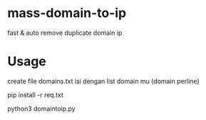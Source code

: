 # mass-domain-to-ip

fast & auto remove duplicate domain ip

# Usage

create file domains.txt isi dengan list domain mu (domain perline)

pip install -r req.txt

python3 domaintoip.py
